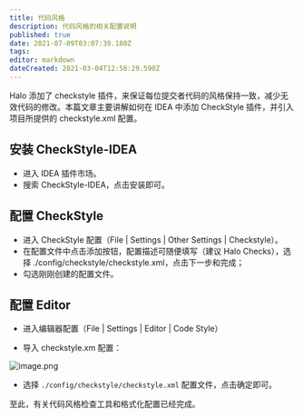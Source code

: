 ```yaml
---
title: 代码风格
description: 代码风格的相关配置说明
published: true
date: 2021-07-09T03:07:39.180Z
tags: 
editor: markdown
dateCreated: 2021-03-04T12:58:29.590Z
---
```


Halo 添加了 checkstyle 插件，来保证每位提交者代码的风格保持一致，减少无效代码的修改。本篇文章主要讲解如何在 IDEA 中添加 CheckStyle 插件，并引入项目所提供的 checkstyle.xml 配置。

## 安装 CheckStyle-IDEA

- 进入 IDEA 插件市场。
- 搜索 CheckStyle-IDEA，点击安装即可。

## 配置 CheckStyle

- 进入 CheckStyle 配置（File | Settings | Other Settings | Checkstyle）。
- 在配置文件中点击添加按钮，配置描述可随便填写（建议 Halo Checks），选择 ./config/checkstyle/checkstyle.xml，点击下一步和完成；
- 勾选刚刚创建的配置文件。

## 配置 Editor

- 进入编辑器配置（File | Settings | Editor | Code Style）

- 导入 checkstyle.xm 配置：

![image.png](https://halo.run/upload/2020/2/image-0c7a018e73f74634a534fa3ba8806628.png)
  
- 选择 `./config/checkstyle/checkstyle.xml` 配置文件，点击确定即可。

至此，有关代码风格检查工具和格式化配置已经完成。
